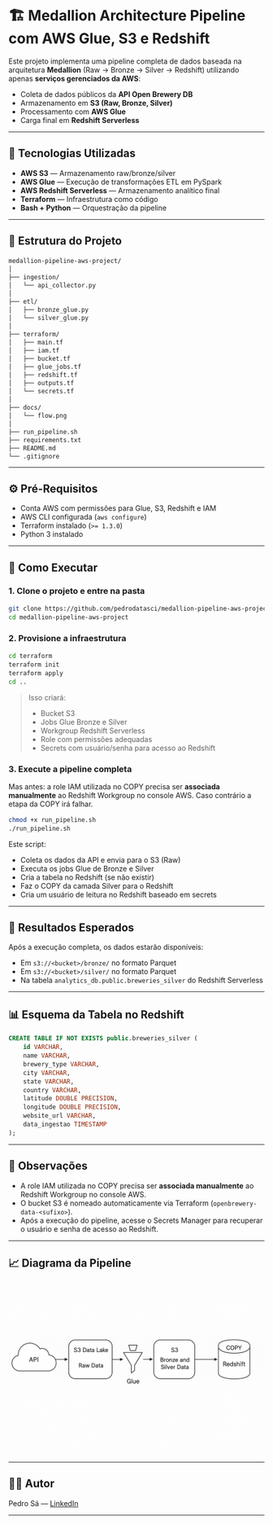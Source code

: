 # 🏗️ Medallion Architecture Pipeline com AWS Glue, S3 e Redshift

Este projeto implementa uma pipeline completa de dados baseada na arquitetura **Medallion** (Raw → Bronze → Silver → Redshift) utilizando apenas **serviços gerenciados da AWS**:

- Coleta de dados públicos da **API Open Brewery DB**
- Armazenamento em **S3 (Raw, Bronze, Silver)**
- Processamento com **AWS Glue**
- Carga final em **Redshift Serverless**

---

## 🔧 Tecnologias Utilizadas

- **AWS S3** — Armazenamento raw/bronze/silver
- **AWS Glue** — Execução de transformações ETL em PySpark
- **AWS Redshift Serverless** — Armazenamento analítico final
- **Terraform** — Infraestrutura como código
- **Bash + Python** — Orquestração da pipeline

---

## 📁 Estrutura do Projeto

```
medallion-pipeline-aws-project/
│
├── ingestion/
│   └── api_collector.py
│
├── etl/
│   ├── bronze_glue.py
│   └── silver_glue.py
│
├── terraform/
│   ├── main.tf
│   ├── iam.tf
│   ├── bucket.tf
│   ├── glue_jobs.tf
│   ├── redshift.tf
│   ├── outputs.tf
│   └── secrets.tf
│
├── docs/
│   └── flow.png
│
├── run_pipeline.sh
├── requirements.txt
├── README.md
└── .gitignore
```

---

## ⚙️ Pré-Requisitos

- Conta AWS com permissões para Glue, S3, Redshift e IAM
- AWS CLI configurada (`aws configure`)
- Terraform instalado (`>= 1.3.0`)
- Python 3 instalado

---

## 🚀 Como Executar

### 1. Clone o projeto e entre na pasta

```bash
git clone https://github.com/pedrodatasci/medallion-pipeline-aws-project.git
cd medallion-pipeline-aws-project
```

### 2. Provisione a infraestrutura

```bash
cd terraform
terraform init
terraform apply
cd ..
```

> Isso criará:  
> - Bucket S3  
> - Jobs Glue Bronze e Silver  
> - Workgroup Redshift Serverless  
> - Role com permissões adequadas  
> - Secrets com usuário/senha para acesso ao Redshift

### 3. Execute a pipeline completa
Mas antes: a role IAM utilizada no COPY precisa ser **associada manualmente** ao Redshift Workgroup no console AWS.
Caso contrário a etapa da COPY irá falhar.

```bash
chmod +x run_pipeline.sh
./run_pipeline.sh
```

Este script:

- Coleta os dados da API e envia para o S3 (Raw)
- Executa os jobs Glue de Bronze e Silver
- Cria a tabela no Redshift (se não existir)
- Faz o COPY da camada Silver para o Redshift
- Cria um usuário de leitura no Redshift baseado em secrets

---

## 🧪 Resultados Esperados

Após a execução completa, os dados estarão disponíveis:

- Em `s3://<bucket>/bronze/` no formato Parquet
- Em `s3://<bucket>/silver/` no formato Parquet
- Na tabela `analytics_db.public.breweries_silver` do Redshift Serverless

---

## 📊 Esquema da Tabela no Redshift

```sql
CREATE TABLE IF NOT EXISTS public.breweries_silver (
    id VARCHAR,
    name VARCHAR,
    brewery_type VARCHAR,
    city VARCHAR,
    state VARCHAR,
    country VARCHAR,
    latitude DOUBLE PRECISION,
    longitude DOUBLE PRECISION,
    website_url VARCHAR,
    data_ingestao TIMESTAMP
);
```

---

## 📌 Observações

- A role IAM utilizada no COPY precisa ser **associada manualmente** ao Redshift Workgroup no console AWS.
- O bucket S3 é nomeado automaticamente via Terraform (`openbrewery-data-<sufixo>`).
- Após a execução do pipeline, acesse o Secrets Manager para recuperar o usuário e senha de acesso ao Redshift.

---

## 📈 Diagrama da Pipeline

![Arquitetura](./docs/flow.png)

---

## 🧑‍💻 Autor

Pedro Sá — [LinkedIn](https://www.linkedin.com/in/pedro-sofiati-de-sa/)

---